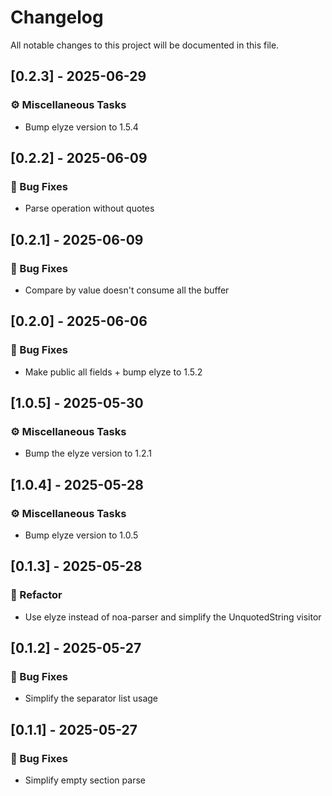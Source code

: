 # Changelog

All notable changes to this project will be documented in this file.

## [0.2.3] - 2025-06-29

### ⚙️ Miscellaneous Tasks

- Bump elyze version to 1.5.4

## [0.2.2] - 2025-06-09

### 🐛 Bug Fixes

- Parse operation without quotes

## [0.2.1] - 2025-06-09

### 🐛 Bug Fixes

- Compare by value doesn't consume all the buffer

## [0.2.0] - 2025-06-06

### 🐛 Bug Fixes

- Make public all fields + bump elyze to 1.5.2

## [1.0.5] - 2025-05-30

### ⚙️ Miscellaneous Tasks

- Bump the elyze version to 1.2.1

## [1.0.4] - 2025-05-28

### ⚙️ Miscellaneous Tasks

- Bump elyze version to 1.0.5

## [0.1.3] - 2025-05-28

### 🚜 Refactor

- Use elyze instead of noa-parser and simplify the UnquotedString visitor

## [0.1.2] - 2025-05-27

### 🐛 Bug Fixes

- Simplify the separator list usage

## [0.1.1] - 2025-05-27

### 🐛 Bug Fixes

- Simplify empty section parse

<!-- generated by git-cliff -->

